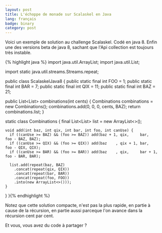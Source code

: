 ```yaml
---
layout: post
title: L'échoppe de monade sur Scalaskel en Java
lang: français
badge: binary
category: post
---
```


Voici un exemple de solution au challenge Scalaskel. Codé en java 8. Enfin une des versions beta de java 8, sachant que l'Api collection est toujours très instable.

{% highlight java %}
import java.util.ArrayList;
import java.util.List;

import static java.util.streams.Streams.repeat;

public class ScalaskelJava8 {
  public static final int FOO = 1;
  public static final int BAR = 7;
  public static final int QIX = 11;
  public static final int BAZ = 21;

  public List<List<Integer>> combinations(int cents) {
    Combinations combinations = new Combinations();
    combinations.add(0, 0, 0, cents, BAZ);
    return combinations.list;
  }

  static class Combinations {
    final List<List<Integer>> list = new ArrayList<>();

    void add(int baz, int qix, int bar, int foo, int canUse) {
      if ((canUse >= BAZ) && (foo >= BAZ)) add(baz + 1, qix,     bar,     foo - BAZ, BAZ);
      if ((canUse >= QIX) && (foo >= QIX)) add(baz    , qix + 1, bar,     foo - QIX, QIX);
      if ((canUse >= BAR) && (foo >= BAR)) add(baz    , qix,     bar + 1, foo - BAR, BAR);

      list.add(repeat(baz, BAZ)
        .concat(repeat(qix, QIX))
        .concat(repeat(bar, BAR))
        .concat(repeat(foo, FOO))
        .into(new ArrayList<>()));
    }
  }
}{% endhighlight %}

Notez que cette solution compacte, n'est pas la plus rapide, en partie à cause de la récursion, en partie aussi parceque l'on avance dans la récursion cent par cent.

Et vous, vous avez du code à partager ?